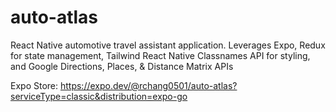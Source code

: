 # auto-atlas
React Native automotive travel assistant application. Leverages Expo, Redux for state management, Tailwind React Native Classnames API for styling, and Google Directions, Places, &amp; Distance Matrix APIs

Expo Store: 
https://expo.dev/@rchang0501/auto-atlas?serviceType=classic&distribution=expo-go
